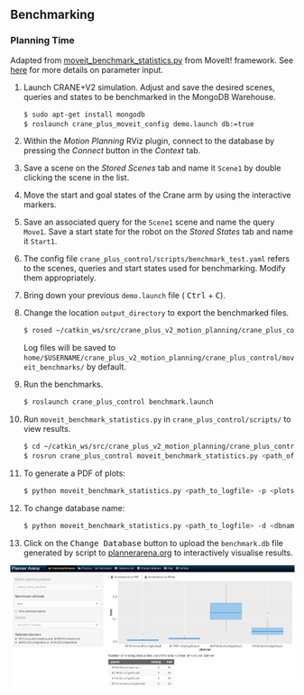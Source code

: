 ## Benchmarking 

### Planning Time

Adapted from [moveit_benchmark_statistics.py](https://github.com/ros-planning/moveit/blob/melodic-devel/moveit_ros/benchmarks/scripts/moveit_benchmark_statistics.py) from MoveIt! framework. See [here](http://docs.ros.org/kinetic/api/moveit_tutorials/html/doc/benchmarking/benchmarking_tutorial.html) for more details on parameter input.

1. Launch CRANE+V2 simulation. Adjust and save the desired scenes, queries and states to be benchmarked in the MongoDB Warehouse.

    ```bash 
    $ sudo apt-get install mongodb
    $ roslaunch crane_plus_moveit_config demo.launch db:=true
    ```

2. Within the *Motion Planning* RViz plugin, connect to the database by pressing the *Connect* button in the *Context* tab.

3. Save a scene on the *Stored Scenes* tab and name it `Scene1` by double clicking the scene in the list.

4. Move the start and goal states of the Crane arm by using the interactive markers.

5. Save an associated query for the `Scene1` scene and name the query `Move1`. Save a start state for the robot on the *Stored States* tab and name it `Start1`.

6. The config file `crane_plus_control/scripts/benchmark_test.yaml` refers to the scenes, queries and start states used for benchmarking. Modify them appropriately.

7. Bring down your previous `demo.launch` file ( <kbd>Ctrl</kbd> + <kbd>C</kbd>).

8. Change the location `output_directory` to export the benchmarked files.

    ```bash
    $ rosed ~/catkin_ws/src/crane_plus_v2_motion_planning/crane_plus_control/config/benchmark_test.yaml
    ```

    Log files will be saved to `home/$USERNAME/crane_plus_v2_motion_planning/crane_plus_control/moveit_benchmarks/` by default. 

9. Run the benchmarks. 

    ```bash
    $ roslaunch crane_plus_control benchmark.launch 
    ```

10. Run `moveit_benchmark_statistics.py` in `crane_plus_control/scripts/` to view results.

    ```bash
    $ cd ~/catkin_ws/src/crane_plus_v2_motion_planning/crane_plus_control/scripts/
    $ rosrun crane_plus_control moveit_benchmark_statistics.py <path_of_logfile>
    ```

11. To generate a PDF of plots:

     ```bash
     $ python moveit_benchmark_statistics.py <path_to_logfile> -p <plots_filename>
     
     ```

12. To change database name:

      ```bash
      $ python moveit_benchmark_statistics.py <path_to_logfile> -d <dbname>
      ```

13. Click on the <kbd>Change Database</kbd> button to upload the `benchmark.db` file generated by script to [plannerarena.org](http://plannerarena.org/) to interactively visualise results. 

![](plannerarena.png)



